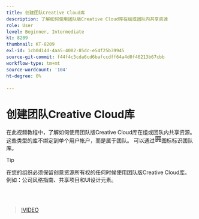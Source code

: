 ```yaml
---
title: 创建团队Creative Cloud库
description: 了解如何使用团队版Creative Cloud库在组或团队内共享资源
role: User
level: Beginner, Intermediate
kt: 8209
thumbnail: KT-8209
exl-id: 1cb0d14d-4aa5-4002-85dc-e54f25b39945
source-git-commit: f44f4c5cda6cd6bafccdff64a4d0f46213b67cbb
workflow-type: tm+mt
source-wordcount: '104'
ht-degree: 0%

---
```


# 创建团队Creative Cloud库

在此视频教程中，了解如何使用团队版Creative Cloud库在组或团队内共享资源。 这些类型的库不绑定到单个用户帐户，而是属于团队。 可以通过![生成图像](assets/Smock_Building_18_N.png)图标标识团队库。

>[!TIP]
>
>在您的组织必须保留创意资源所有权的任何时候使用团队版Creative Cloud库。 例如：公司风格指南、共享项目和UI设计元素。

<br> 

>[!VIDEO](https://video.tv.adobe.com/v/335325?hidetitle=true)
